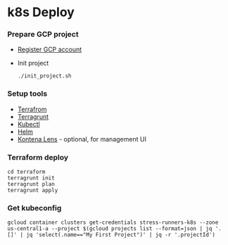 # k8s Deploy

### Prepare GCP project

* [Register GCP account](https://telegra.ph/%D0%86nstrukc%D1%96ya-yak-DDositi-sajti-za-dopomogoyu-server%D1%96v-02-26)

* Init project
    ```shell
    ./init_project.sh
    ```

### Setup tools

* [Terrafrom](https://www.terraform.io/downloads)
* [Terragrunt](https://terragrunt.gruntwork.io/docs/getting-started/install/)
* [Kubectl](https://kubernetes.io/docs/tasks/tools/)
* [Helm](https://helm.sh/docs/intro/install/)
* [Kontena Lens](https://k8slens.dev/) - optional, for management UI

### Terraform deploy
```shell
cd terraform
terragrunt init
terragrunt plan
terragrunt apply
```

### Get kubeconfig

```shell
gcloud container clusters get-credentials stress-runners-k8s --zone us-central1-a --project $(gcloud projects list --format=json | jq '.[]' | jq 'select(.name=="My First Project")' | jq -r '.projectId')
```
